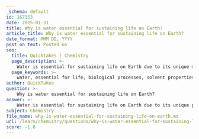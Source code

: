 ```yaml
---
_schema: default
id: 167153
date: 2025-01-31
title: Why is water essential for sustaining life on Earth?
article_title: Why is water essential for sustaining life on Earth?
date_format: MMM DD, YYYY
post_on_text: Posted on
seo:
  title: QuickTakes | Chemistry
  page_description: >-
    Water is essential for sustaining life on Earth due to its unique molecular structure and properties that support biological processes, nutrient transport, temperature regulation, and the maintenance of ecosystems.
  page_keywords: >-
    water, essential for life, biological processes, solvent properties, cohesion, adhesion, heat capacity, density of ice, biochemical reactions, nutrient transport, ecosystems, polar molecule, hydrogen bonds, metabolism
author: QuickTakes
question: >-
    Why is water essential for sustaining life on Earth?
answer: >-
    Water is essential for sustaining life on Earth due to its unique properties and roles in biological processes. Here are several key reasons why water is vital for life:\n\n1. **Molecular Structure and Polarity**: Water (H2O) is a polar molecule, meaning it has a partial positive charge on the hydrogen atoms and a partial negative charge on the oxygen atom. This polarity allows water to form hydrogen bonds with other water molecules and with various substances, which is crucial for many biological functions.\n\n2. **Solvent Properties**: Water is often referred to as the "universal solvent" because it can dissolve a wide range of substances, including salts, sugars, acids, and gases. This property is essential for biochemical reactions, as it allows nutrients, waste products, and other molecules to be transported within organisms and between cells.\n\n3. **Cohesion and Adhesion**: Water molecules exhibit strong cohesive forces due to hydrogen bonding, which leads to high surface tension. This cohesion allows water to form droplets and is vital for processes like the movement of water through plants (capillary action). Adhesion, the attraction of water molecules to other substances, helps water travel against gravity in plant xylem, facilitating nutrient transport.\n\n4. **High Heat Capacity**: Water has a high specific heat capacity, meaning it can absorb and retain heat without significant changes in temperature. This property helps regulate the temperature of organisms and environments, providing a stable habitat for life. It also plays a critical role in climate regulation.\n\n5. **Density of Ice**: Ice is less dense than liquid water, which causes it to float. This unique property insulates bodies of water in colder climates, allowing aquatic life to survive beneath the ice during winter months.\n\n6. **Biochemical Reactions**: Water is a key reactant in many biochemical reactions, including photosynthesis and cellular respiration. It participates in hydrolysis reactions, where it helps break down complex molecules into simpler ones, facilitating metabolism.\n\n7. **Nutrient Transport**: Water is essential for transporting nutrients and waste products in living organisms. In humans, for example, blood, which is primarily composed of water, carries oxygen, nutrients, and hormones to cells while removing waste products.\n\n8. **Role in Ecosystems**: Water supports diverse ecosystems by providing habitats for countless organisms. Its unique properties create environments that can sustain life, from freshwater lakes to oceans.\n\nIn summary, water's unique molecular structure, solvent capabilities, and physical properties make it indispensable for life on Earth. It not only facilitates essential biochemical processes but also helps maintain the stability of ecosystems, making it a critical component for the survival of all known forms of life.
subject: Chemistry
file_name: why-is-water-essential-for-sustaining-life-on-earth.md
url: /learn/chemistry/questions/why-is-water-essential-for-sustaining-life-on-earth
score: -1.0
---
```


&nbsp;